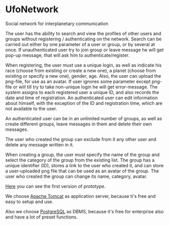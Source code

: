# UfoNetwork
Social network for interplanetary communication

The user has the ability to search and view the profiles of other users and groups without registering / authenticating on the network. Search can be carried out either by one parameter of a user or group, or by several at once. If unauthenticated user try to join group or leave message he will get pop-up message, that will ask him to authenticate/register.

When registering, the user must use a unique login, as well as indicate his race (choose from existing or create a new one), a planet (choose from existing or specify a new one), gender, age. Also, the user can upload the png-file, for use as an avatar. If user ignores some parameter except png-file or will till try to take non-unique login he will get error-message. The system assigns to each registered user a unique ID, and also records the date and time of registration.
An authenticated user can edit information about himself, with the exception of the ID and registration time, which are not available to the user.

An authenticated user can be in an unlimited number of groups, as well as create different groups, leave messages in them and delete their own messages.

The user who created the group can exclude from it any other user and delete any message written in it.

When creating a group, the user must specify the name of the group and select the category of the group from the existing list. The group has a unique identifier (ID), stores a link to the user who created it, and can store a user-uploaded png file that can be used as an avatar of the group. 
The user who created the group can change its name, category, avatar.

[Here](https://qc63nr.axshare.com) you can see the first version of prototype.

We choose [Apache Tomcat](http://tomcat.apache.org) as application server, because ti's free and easy to setup and use.

Also we choose [PostgreSQL](https://www.postgresql.org) as DBMS, because it's free for enterprise also and have a lot of preset functions.
